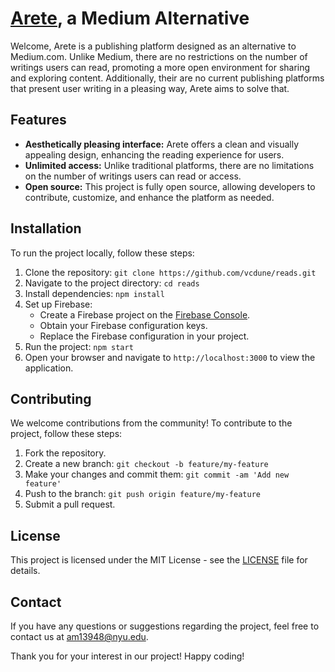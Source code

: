 # <a href="https://aretewrks.vercel.app">Arete<a/>, a Medium Alternative

Welcome, Arete is a publishing platform designed as an alternative to Medium.com. Unlike Medium, there are no restrictions on the number of writings users can read, promoting a more open environment for sharing and exploring content. Additionally, their are no current publishing platforms that present user writing in a pleasing way, Arete aims to solve that.

## Features

- **Aesthetically pleasing interface:** Arete offers a clean and visually appealing design, enhancing the reading experience for users.
- **Unlimited access:** Unlike traditional platforms, there are no limitations on the number of writings users can read or access.
- **Open source:** This project is fully open source, allowing developers to contribute, customize, and enhance the platform as needed.

## Installation

To run the project locally, follow these steps:

1. Clone the repository: `git clone https://github.com/vcdune/reads.git`
2. Navigate to the project directory: `cd reads`
3. Install dependencies: `npm install`
4. Set up Firebase:
   - Create a Firebase project on the [Firebase Console](https://console.firebase.google.com/).
   - Obtain your Firebase configuration keys.
   - Replace the Firebase configuration in your project.
5. Run the project: `npm start`
6. Open your browser and navigate to `http://localhost:3000` to view the application.

## Contributing

We welcome contributions from the community! To contribute to the project, follow these steps:

1. Fork the repository.
2. Create a new branch: `git checkout -b feature/my-feature`
3. Make your changes and commit them: `git commit -am 'Add new feature'`
4. Push to the branch: `git push origin feature/my-feature`
5. Submit a pull request.

## License

This project is licensed under the MIT License - see the [LICENSE](LICENSE) file for details.

## Contact

If you have any questions or suggestions regarding the project, feel free to contact us at [am13948@nyu.edu](mailto:am13948@nyu.edu).

Thank you for your interest in our project! Happy coding!
